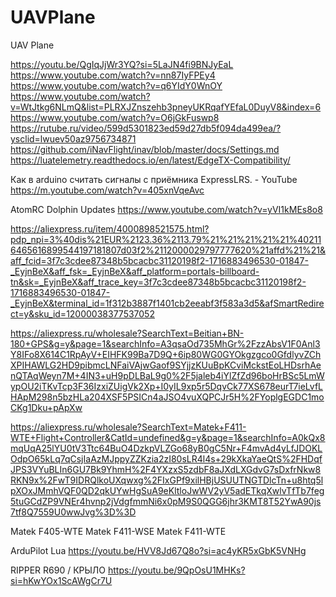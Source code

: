 # UAVPlane
UAV Plane


https://youtu.be/QgIqJjWr3YQ?si=5LaJN4fi9BNJyEaL
https://www.youtube.com/watch?v=nn87IyFPEy4
https://www.youtube.com/watch?v=q6YIdY0WnOY
https://www.youtube.com/watch?v=WtJtkg6NLmQ&list=PLRXJZnszehb3pneyUKRqafYEfaL0DuyV8&index=6
https://www.youtube.com/watch?v=O6jGkFuswp8
https://rutube.ru/video/599d5301823ed59d27db5f094da499ea/?ysclid=lwuev50az9756734871
https://github.com/iNavFlight/inav/blob/master/docs/Settings.md
https://luatelemetry.readthedocs.io/en/latest/EdgeTX-Compatibility/


Как в arduino считать сигналы с приёмника ExpressLRS. - YouTube
https://m.youtube.com/watch?v=405xnVqeAvc


AtomRC Dolphin Updates
https://www.youtube.com/watch?v=yVI1kMEs8o8


https://aliexpress.ru/item/4000898521575.html?pdp_npi=3%40dis%21EUR%2123.36%2113.79%21%21%21%21%21%402116465616899544197181807d03f2%2112000029797777620%21affd%21%21&aff_fcid=3f7c3cdee87348b5bcacbc31120198f2-1716883496530-01847-_EyjnBeX&aff_fsk=_EyjnBeX&aff_platform=portals-billboard-tn&sk=_EyjnBeX&aff_trace_key=3f7c3cdee87348b5bcacbc31120198f2-1716883496530-01847-_EyjnBeX&terminal_id=1f312b3887f1401cb2eeabf3f583a3d5&afSmartRedirect=y&sku_id=12000038377537052

https://aliexpress.ru/wholesale?SearchText=Beitian+BN-180+GPS&g=y&page=1&searchInfo=A3qsaOd735MhGr%2FzzAbsV1F0Anl3Y8IFo8X614C1RpAyV+EIHFK99Ba7D9Q+6ip80WG0GYOkgzgco0GfdlyvZChXPIHAWLG2HD9pibmcLNFaiVAjwGaof9SYjjzKUuBpKCviMckstEoLHDsrhAenQTAqWeyn7M+4IN3+uH9pDLBaL9g0%2F5jaleb4iYlZfZd96boHrBSc5LmWypOU2iTKvTcp3F36IzxiZUigVk2Xp+I0yIL9xp5r5DqvCk77XS678eurT7ieLvfLHApM298n5bzHLa204XSF5PSICn4aJSO4vuXQPCJr5H%2FYoplgEGDC1moCKg1Dku+pApXw

https://aliexpress.ru/wholesale?SearchText=Matek+F411-WTE+Flight+Controller&CatId=undefined&g=y&page=1&searchInfo=A0kQx8mqUqA25lYU0tV3Ttc64BuO4DzkpVLZGo68yB0gC5Nr+F4mvAd4yLfJDOKLOdpO65kLq7qCsjIaAzMJppyZZKzia2zI80sLR4l4s+29kXkaYaeQtS%2FHDqfJPS3VYuBLIn6GU7Bk9YhmH%2F4YXzxS5zdbF8aJXdLXGdvG7sDxfrNkw8RKN9x%2FwT9IDRQlkoUXqwxg%2FIxGPf9xilHBjUSUUTNGTDlcTn+u8htq5lpXOxJMmhVQF0QD2qkUYwHgSuA9eKltloJwWV2yV5adETkqXwlvTfTb7feg5tuGCdZP9VNEr4hvnp2jVdgfmmNi6x0pM9S0QGG6jhr3KMT8T52YwA90js7tf8Q7559U0wwJvg%3D%3D


Matek F405-WTE
Matek F411-WSE
Matek F411-WTE

ArduPilot
Lua
https://youtu.be/HVV8Jd67Q8o?si=ac4yKR5xGbK5VNHg

RIPPER R690 / КРЫЛО
https://youtu.be/9QpOsU1MHKs?si=hKwYOx1ScAWgCr7U
